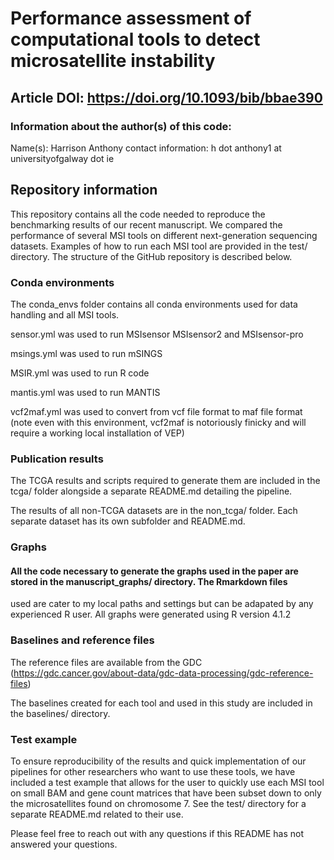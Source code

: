 # Performance assessment of computational tools to detect microsatellite instability
## Article DOI: https://doi.org/10.1093/bib/bbae390

### Information about the author(s) of this code:
Name(s): Harrison Anthony 
contact information: h dot anthony1 at universityofgalway dot ie

## Repository information

This repository contains all the code needed to reproduce the benchmarking results of our recent manuscript.
We compared the performance of several MSI tools on different next-generation sequencing datasets.
Examples of how to run each MSI tool are provided in the test/ directory. The structure of the GitHub repository is described
below.

### Conda environments
The conda_envs folder contains all conda environments used for data handling and all MSI tools.

sensor.yml was used to run MSIsensor MSIsensor2 and MSIsensor-pro

msings.yml was used to run mSINGS

MSIR.yml was used to run R code

mantis.yml was used to run MANTIS

vcf2maf.yml was used to convert from vcf file format to maf file format (note even with this environment, vcf2maf is notoriously finicky and will require 
a working local installation of VEP)

### Publication results
The TCGA results and scripts required to generate them are included in the tcga/ folder alongside a separate README.md
 detailing the pipeline. 

The results of all non-TCGA datasets are in the non_tcga/ folder. Each separate dataset has its own subfolder and README.md. 

### Graphs

#### All the code necessary to generate the graphs used in the paper are stored in the manuscript_graphs/ directory. The Rmarkdown files
used are cater to my local paths and settings but can be adapated by any experienced R user. 
All graphs were generated using R version 4.1.2

### Baselines and reference files

The reference files are available from the GDC (https://gdc.cancer.gov/about-data/gdc-data-processing/gdc-reference-files)

The baselines created for each tool and used in this study are included in the baselines/ directory. 

### Test example

To ensure reproducibility of the results and quick implementation of our pipelines for other researchers who want to use these tools, we have included
a test example that allows for the user to quickly use each MSI tool on small BAM and gene count matrices that have been subset down to only the microsatellites found on 
chromosome 7. See the test/ directory for a separate README.md related to their use. 



Please feel free to reach out with any questions if this README has not answered your questions. 

